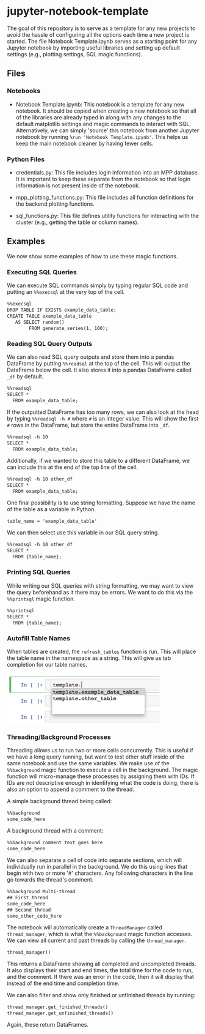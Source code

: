 # jupyter-notebook-template

The goal of this repository is to serve as a template for any new projects to avoid the hassle of configuring all the options each time a new project is started. The file Notebook Template.ipynb serves as a starting point for any Jupyter notebook by importing useful libraries and setting up default settings (e.g., plotting settings, SQL magic functions).

## Files
### Notebooks
- Notebook Template.ipynb: This notebook is a template for any new notebook. It should be copied when creating a new notebook so that all of the libraries are already typed in along with any changes to the default matplotlib settings and magic commands to interact with SQL. Alternatively, we can simply 'source' this notebook from another Jupyter notebook by running `%run 'Notebook Template.ipynb'`. This helps us keep the main notebook cleaner by having fewer cells.

### Python Files
- credentials.py: This file includes login information into an MPP database. It is important to keep these separate from the notebook so that login information is not present inside of the notebook.

- mpp_plotting_functions.py: This file includes all function definitions for the backend plotting functions.

- sql_functions.py: This file defines utility functions for interacting with the cluster (e.g., getting the table or column names).

## Examples
We now show some examples of how to use these magic functions.
### Executing SQL Queries
We can execute SQL commands simply by typing regular SQL code and putting an `%%execsql` at the very top of the cell.
```
%%execsql
DROP TABLE IF EXISTS example_data_table;
CREATE TABLE example_data_table
   AS SELECT random()
        FROM generate_series(1, 100);
```

### Reading SQL Query Outputs
We can also read SQL query outputs and store them into a pandas DataFrame by putting `%%readsql` at the top of the cell. This will output the DataFrame below the cell. It also stores it into a pandas DataFrame called `_df` by default.

```
%%readsql
SELECT *
  FROM example_data_table;
```

If the outputted DataFrame has too many rows, we can also look at the head by typing `%%readsql -h #` where `#` is an integer value. This will show the first `#` rows in the DataFrame, but store the entire DataFrame into `_df`.

```
%%readsql -h 10
SELECT *
  FROM example_data_table;
```

Additionally, if we wanted to store this table to a different DataFrame, we can include this at the end of the top line of the cell.

```
%%readsql -h 10 other_df
SELECT *
  FROM example_data_table;
```

One final possibility is to use string formatting. Suppose we have the name of the table as a variable in Python.

```
table_name = 'example_data_table'
```

We can then select use this variable in our SQL query string.

```
%%readsql -h 10 other_df
SELECT *
  FROM {table_name};
```

### Printing SQL Queries
While writing our SQL queries with string formatting, we may want to view the query beforehand as it there may be errors. We want to do this via the `%%printsql` magic function.

```
%%printsql
SELECT *
  FROM {table_name};
```

### Autofill Table Names
When tables are created, the `refresh_tables` function is run. This will place the table name in the namespace as a string. This will give us tab completion for our table names.

<img src='autofill.png' width='400'>

### Threading/Background Processes
Threading allows us to run two or more cells concurrently. This is useful if we have a long query running, but want to test other stuff inside of the same notebook and use the same variables. We make use of the `%%background` magic function to execute a cell in the background. The magic function will micro-manage these processes by assigning them with IDs. If IDs are not descriptive enough in identifying what the code is doing, there is also an option to append a comment to the thread.

A simple background thread being called:

```
%%background
some_code_here
```

A background thread with a comment:

```
%%background comment text goes here
some_code_here
```

We can also separate a cell of code into separate sections, which will individually run in parallel in the background. We do this using lines that begin with two or more '#' characters. Any following characters in the line go towards the thread's comment.
```
%%background Multi-thread
## First thread
some_code_here
## Second thread
some_other_code_here
```

The notebook will automatically create a `ThreadManager` called `thread_manager`, which is what the `%%background` magic function accesses. We can view all current and past threads by calling the `thread_manager`.

```
thread_manager()
```

This returns a DataFrame showing all completed and uncompleted threads. It also displays their start and end times, the total time for the code to run, and the comment. If there was an error in the code, then it will display that instead of the end time and completion time.

We can also filter and show only finished or unfinished threads by running:

```
thread_manager.get_finished_threads()
thread_manager.get_unfinished_threads()
```

Again, these return DataFrames.
